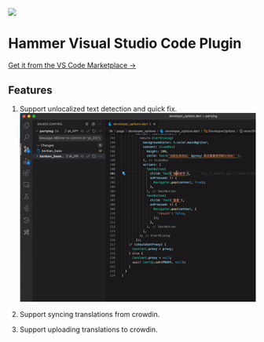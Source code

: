 
[<p align="left"><img src="https://github.com/olachat/hammer/blob/main/icon.png" dwidth="80" height="80" align="center"/></p>](https://marketplace.visualstudio.com/items?itemName=zhileichen.hammer)

# Hammer Visual Studio Code Plugin 

[Get it from the VS Code Marketplace →](https://marketplace.visualstudio.com/items?itemName=zhileichen.hammer)


## Features
1. Support unlocalized text detection and quick fix. 
![text_quickfix.gif](doc/text_quickfix.gif)

2. Support syncing translations from crowdin.
3. Support uploading translations to crowdin.
